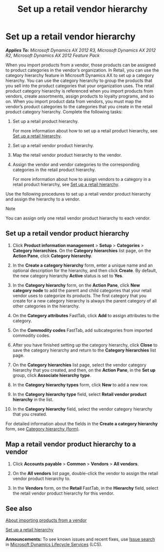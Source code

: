 ﻿---
title: Set up a retail vendor hierarchy
TOCTitle: Set up a retail vendor hierarchy
ms:assetid: 742c505e-6f8e-419e-8f63-dbe822bb05a3
ms:mtpsurl: https://technet.microsoft.com/en-us/library/Hh597128(v=AX.60)
ms:contentKeyID: 39519182
ms.date: 04/18/2014
mtps_version: v=AX.60
---

# Set up a retail vendor hierarchy 


_**Applies To:** Microsoft Dynamics AX 2012 R3, Microsoft Dynamics AX 2012 R2, Microsoft Dynamics AX 2012 Feature Pack_

When you import products from a vendor, those products can be assigned to product categories in the vendor’s organization. In Retail, you can use the category hierarchy feature in Microsoft Dynamics AX to set up a category hierarchy. You can use the category hierarchy to group the products that you sell into the product categories that your organization uses. The retail product category hierarchy is referenced when you import products from vendors, create assortments, assign products to loyalty programs, and so on. When you import product data from vendors, you must map the vendor’s product categories to the categories that you create in the retail product category hierarchy. Complete the following tasks:

1.  Set up a retail product hierarchy.
    
    For more information about how to set up a retail product hierarchy, see [Set up a retail hierarchy](set-up-a-retail-hierarchy.md).

2.  Set up a retail vendor product hierarchy.

3.  Map the retail vendor product hierarchy to the vendor.

4.  Assign the vendor and vendor categories to the corresponding categories in the retail product hierarchy.
    
    For more information about how to assign vendors to a category in a retail product hierarchy, see [Set up a retail hierarchy](set-up-a-retail-hierarchy.md).

Use the following procedures to set up a retail vendor product hierarchy and assign the hierarchy to a vendor.


> [!NOTE]
> <P>You can assign only one retail vendor product hierarchy to each vendor.</P>



## Set up a retail vendor product hierarchy

1.  Click **Product information management** \> **Setup** \> **Categories** \> **Category hierarchies**. On the **Category hierarchies** list page, on the **Action Pane**, click **Category hierarchy**.

2.  In the **Create a category hierarchy** form, enter a unique name and an optional description for the hierarchy, and then click **Create**. By default, the new category hierarchy **Active** status is set to **Yes**.

3.  In the **Category hierarchy** form, on the **Action Pane**, click **New category node** to add the parent and child categories that your retail vendor uses to categorize its products. The first category that you create for a new category hierarchy is always the parent category of all other categories in the hierarchy.

4.  On the **Category attributes** FastTab, click **Add** to assign attributes to the category.

5.  On the **Commodity codes** FastTab, add subcategories from imported commodity codes.

6.  After you have finished setting up the category hierarchy, click **Close** to save the category hierarchy and return to the **Category hierarchies** list page.

7.  On the **Category hierarchies** list page, select the vendor category hierarchy that you created, and then, on the **Action Pane**, in the **Set up** group, click **Associate hierarchy type**.

8.  In the **Category hierarchy types** form, click **New** to add a new row.

9.  In the **Category hierarchy type** field, select **Retail vendor product hierarchy** in the list.

10. In the **Category hierarchy** field, select the vendor category hierarchy that you created.

For detailed information about the fields in the **Create a category hierarchy** form, see [Category hierarchy (form)](https://technet.microsoft.com/en-us/library/hh209524\(v=ax.60\)).

## Map a retail vendor product hierarchy to a vendor

1.  Click **Accounts payable** \> **Common** \> **Vendors** \> **All vendors**.

2.  On the **All vendors** list page, double-click the vendor to assign the retail vendor product hierarchy to.

3.  In the **Vendors** form, on the **Retail** FastTab, in the **Hierarchy** field, select the retail vendor product hierarchy for this vendor.

## See also

[About importing products from a vendor](about-importing-products-from-a-vendor.md)

[Set up a retail hierarchy](set-up-a-retail-hierarchy.md)

  
**Announcements:** To see known issues and recent fixes, use [Issue search](http://go.microsoft.com/fwlink/?linkid=389258) in [Microsoft Dynamics Lifecycle Services](http://go.microsoft.com/fwlink/?linkid=306505) (LCS).

